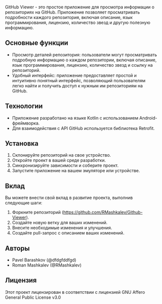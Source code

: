 GitHub Viewer - это простое приложение для просмотра информации о репозиториях на GitHub. Приложение позволяет просматривать подробности каждого репозитория, включая описание, язык программирования, лицензию, количество звезд и другую полезную информацию.

## Основные функции

- Просмотр деталей репозитория: пользователи могут просматривать подробную информацию о каждом репозитории, включая описание, язык программирования, лицензию, количество звезд и ссылку на репозиторий.
- Удобный интерфейс: приложение предоставляет простой и интуитивно понятный интерфейс, позволяющий пользователям легко найти и получить доступ к нужным им репозиториям на GitHub.

## Технологии

- Приложение разработано на языке Kotlin с использованием Android-фреймворка.
- Для взаимодействия с API GitHub используется библиотека Retrofit.

## Установка

1. Склонируйте репозиторий на свое устройство.
2. Откройте проект в вашей среде разработки.
3. Синхронизируйте зависимости и соберите проект.
4. Запустите приложение на вашем эмуляторе или устройстве.

## Вклад

Вы можете внести свой вклад в развитие проекта, выполнив следующие шаги:

1. Форкните репозиторий (https://github.com/RMashkalev/Github-Viewer).
2. Создайте новую ветку для ваших изменений.
3. Внесите необходимые изменения и улучшения.
4. Создайте pull-запрос с описанием ваших изменений.

## Авторы

- Pavel Barashkov (@dfdgfddfgd)
- Roman Mashkalev (@RMashkalev)

## Лицензия

Этот проект лицензирован в соответствии с лицензией GNU Affero General Public License v3.0
